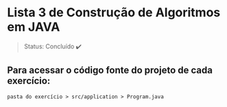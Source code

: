 # Lista 3 de Construção de Algoritmos em JAVA

> Status: Concluído ✔️

## Para acessar o código fonte do projeto de cada exercício:

```
pasta do exercício > src/application > Program.java
```
